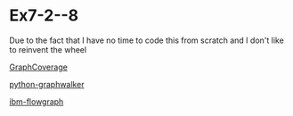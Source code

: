 # Ex7-2--8

Due to the fact that I have no time to code this from scratch and I don't like to reinvent the wheel

[GraphCoverage](https://cs.gmu.edu:8443/offutt/coverage/GraphCoverage)

[python-graphwalker](https://github.com/spotify/python-graphwalker)

[ibm-flowgraph](https://github.com/IBM/pyflowgraph)

